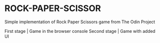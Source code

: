 # ROCK-PAPER-SCISSOR
Simple implementation of Rock Paper Scissors game from The Odin Project

First stage | Game in the browser console
Second stage | Game with added UI
